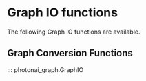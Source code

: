 # Graph IO functions

The following Graph IO functions are available.

## Graph Conversion Functions

::: photonai_graph.GraphIO
